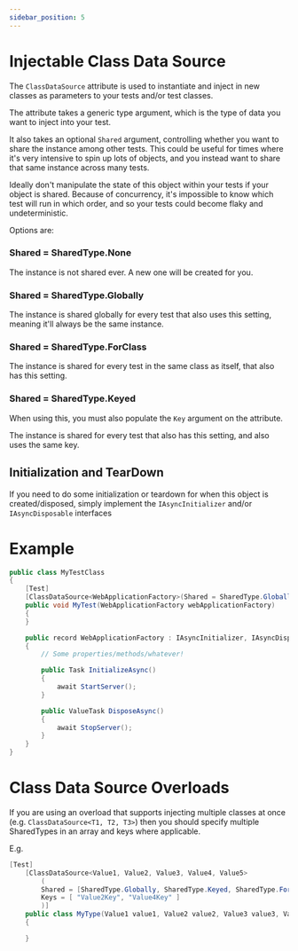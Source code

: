 ```yaml
---
sidebar_position: 5
---
```


# Injectable Class Data Source

The `ClassDataSource` attribute is used to instantiate and inject in new classes as parameters to your tests and/or test classes.

The attribute takes a generic type argument, which is the type of data you want to inject into your test.

It also takes an optional `Shared` argument, controlling whether you want to share the instance among other tests.
This could be useful for times where it's very intensive to spin up lots of objects, and you instead want to share that same instance across many tests.

Ideally don't manipulate the state of this object within your tests if your object is shared. Because of concurrency, it's impossible to know which test will run in which order, and so your tests could become flaky and undeterministic.

Options are:

### Shared = SharedType.None
The instance is not shared ever. A new one will be created for you.

### Shared = SharedType.Globally
The instance is shared globally for every test that also uses this setting, meaning it'll always be the same instance.

### Shared = SharedType.ForClass
The instance is shared for every test in the same class as itself, that also has this setting.

### Shared = SharedType.Keyed
When using this, you must also populate the `Key` argument on the attribute.

The instance is shared for every test that also has this setting, and also uses the same key.

## Initialization and TearDown
If you need to do some initialization or teardown for when this object is created/disposed, simply implement the `IAsyncInitializer` and/or `IAsyncDisposable` interfaces

# Example

```csharp
public class MyTestClass
{
    [Test]
    [ClassDataSource<WebApplicationFactory>(Shared = SharedType.Globally)]
    public void MyTest(WebApplicationFactory webApplicationFactory)
    {
    }

    public record WebApplicationFactory : IAsyncInitializer, IAsyncDisposable
    {
        // Some properties/methods/whatever!

        public Task InitializeAsync() 
        {
            await StartServer();
        }

        public ValueTask DisposeAsync() 
        {
            await StopServer();
        }
    }
}
```

# Class Data Source Overloads

If you are using an overload that supports injecting multiple classes at once (e.g. `ClassDataSource<T1, T2, T3>`) then you should specify multiple SharedTypes in an array and keys where applicable.

E.g.

```csharp
[Test]
    [ClassDataSource<Value1, Value2, Value3, Value4, Value5>
        (
        Shared = [SharedType.Globally, SharedType.Keyed, SharedType.ForClass, SharedType.Keyed, SharedType.None],
        Keys = [ "Value2Key", "Value4Key" ]
        )]
    public class MyType(Value1 value1, Value2 value2, Value3 value3, Value4 value4, Value5 value5)
    {

    }
```